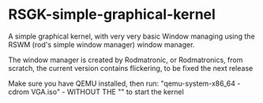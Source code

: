 # RSGK-simple-graphical-kernel
A simple graphical kernel, with very very basic Window managing using the RSWM (rod's simple window manager) window manager.

The window manager is created by Rodmatronic, or Rodmatronics, from scratch, the current version contains flickering, to be fixed the next release

Make sure you have QEMU installed, then run:
"qemu-system-x86_64 -cdrom VGA.iso" - WITHOUT THE ""
to start the kernel
